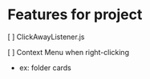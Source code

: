 # Features for project

[ ] ClickAwayListener.js

[ ] Context Menu when right-clicking
  - ex: folder cards

